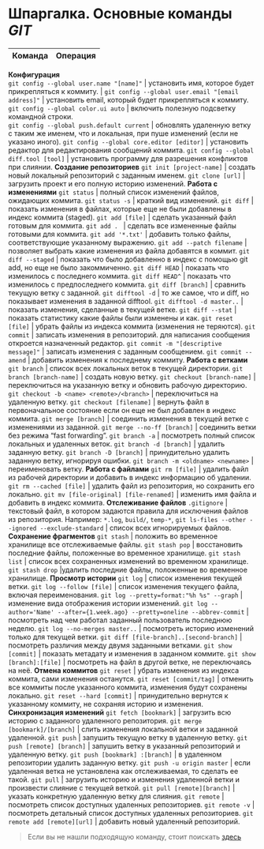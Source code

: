 # **Шпаргалка. Основные команды _GIT_**

**Команда** | **Операция**
:---|:----
**Конфигурация**  
`git config --global user.name "[name]"` | установить имя, которое будет прикрепляться к коммиту. |
`git config --global user.email "[email address]"` | установить email, который будет прикрепляться к коммиту.  
`git config --global color.ui auto` | включить полезную подсветку командной строки.  
`git config --global push.default current` | обновлять удаленную ветку с таким же именем, что и локальная, при пуше изменений (если не указано иного).
`git config --global core.editor [editor]` | установить редактор для редактирования сообщений коммита.
`git config --global diff.tool [tool]` | установить программу для разрешения конфликтов при слиянии.
**Создание репозиториев**
`git init [project-name]` | создать новый локальный репозиторий с заданным именем.
`git clone [url]` | загрузить проект и его полную историю изменений.
**Работа с изменениями**
`git status` | полный список изменений файлов, ожидающих коммита.
`git status -s` | краткий вид изменений.
`git diff` | показать изменения в файлах, которые еще не были добавлены в индекс коммита (staged).
`git add [file]` | сделать указанный файл готовым для коммита.
`git add . ` | сделать все измененные файлы готовыми для коммита.
`git add '*.txt'` | добавить только файлы, соответствующие указанному выражению.
`git add --patch filename` | позволяет выбрать какие изменения из файла добавятся в коммит.
`git diff --staged` | показать что было добавленно в индекс с помощью git add, но еще не было закоммиченно.
`git diff HEAD` | показать что изменилось с последнего коммита.
`git diff HEAD^` | показать что изменилось с предпоследнего коммита.
`git diff [branch]` | сравнить текущую ветку с заданной.
`git difftool -d` | то же самое, что и diff, но показывает изменения в заданной difftool.
`git difftool -d master..` | показать изменения, сделанные в текущей ветке.
`git diff --stat` | показать статистику какие файлы были изменены и как.
`git reset [file]` | убрать файлы из индекса коммита (изменения не теряются).
`git commit` | записать изменения в репозиторий. для написания сообщения откроется назначенный редактор.
`git commit -m "[descriptive message]"` | записать изменения с заданным сообщением.
`git commit --amend` | добавить изменения к последнему коммиту.
**Работа с ветками**
`git branch` | список всех локальных веток в текущей директории.
`git branch [branch-name]` | создать новую ветку.
`git checkout [branch-name]` | переключиться на указанную ветку и обновить рабочую директорию.
`git checkout -b <name> <remote>/<branch>` | переключиться на удаленную ветку.
`git checkout [filename]` | вернуть файл в первоначальное состояние если он еще не был добавлен в индекс коммита.
`git merge [branch]` | соединить изменения в текущей ветке с изменениями из заданной.
`git merge --no-ff [branch]` | соединить ветки без режима “fast forwarding”.
`git branch -a` | посмотреть полный список локальных и удаленных веток.
`git branch -d [branch]` | удалить заданную ветку.
`git branch -D [branch]` | принудительно удалить заданную ветку, игнорируя ошибки.
`git branch -m <oldname> <newname>` | переименовать ветку.
**Работа с файлами**
`git rm [file]` | удалить файл из рабочей директории и добавить в индекс информацию об удалении.
`git rm --cached [file]` | удалить файл из репозитория, но сохранить его локально.
`git mv [file-original] [file-renamed]` | изменить имя файла и добавить в индекс коммита.
**Отслеживание файлов**
`.gitignore` | текстовый файл, в котором задаются правила для исключения файлов из репозитория. Например:
`*.log`, `build/`, `temp-*`, `git ls-files --other --ignored --exclude-standard` | список всех игнорируемых файлов.
**Сохранение фрагментов**
`git stash` | положить во временное хранилище все отслеживаемые файлы.
`git stash pop` | восстановить последние файлы, положенные во временное хранилище.
`git stash list` | список всех сохраненных изменений во временном хранилище.
`git stash drop` |удалить последние файлы, положенные во временное хранилище.
**Просмотр истории**
`git log` | список изменения текущей ветки.
`git log --follow [file]` | список изменения текущего файла, включая переименования.
`git log --pretty=format:"%h %s" --graph` | изменение вида отображения истории изменений.
`git log --author='Name' --after={1.week.ago} --pretty=oneline --abbrev-commit` | посмотреть над чем работал заданный пользователь последнюю неделю.
`git log --no-merges master..` | посмотреть историю изменений только для текущей ветки.
`git diff [file-branch]..[second-branch]` | посмотреть различия между двумя заданными ветками.
`git show [commit]` | показать метадату и изменения в заданном коммите.
`git show [branch]:[file]` | посмотреть на файл в другой ветке, не переключаясь на неё.
**Отмена коммитов**
`git reset` | убрать изменения из индекса коммита, сами изменения останутся.
`git reset [commit/tag]` | отменить все коммиты после указанного коммита, изменения будут сохранены локально.
`git reset --hard [commit]` | принудительно вернутся к указанному коммиту, не сохраняя историю и изменения.
**Синхронизация изменений**
`git fetch [bookmark]` | загрузить всю историю с заданного удаленного репозитория.
`git merge [bookmark]/[branch]` | слить изменения локальной ветки и заданной удаленной.
`git push` | запушить текущую ветку в удаленную ветку.
`git push [remote] [branch]` | запушить ветку в указанный репозиторий и удаленную ветку.
`git push [bookmark] :[branch]` | в удаленном репозитории удалить заданную ветку.
`git push -u origin master` | если удаленная ветка не установлена как отслеживаемая, то сделать ее такой.
`git pull` | загрузить историю и изменения удаленной ветки и произвести слияние с текущей веткой.
`git pull [remote][branch]` | указать конкретную удаленную ветку для слияния.
`git remote` | посмотреть список доступных удаленных репозиториев.
`git remote -v` | посмотреть детальный список доступных удаленных репозиториев.
`git remote add [remote][url]` | добавить новый удаленный репозиторий.

> Если вы не нашли подходящую команду, стоит поискать [здесь](https://www.google.com/)